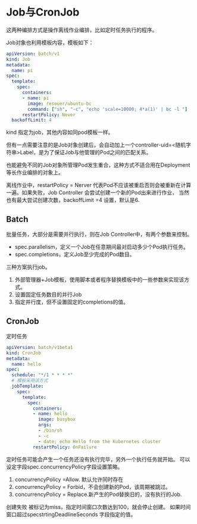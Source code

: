 # Job与CronJob

这两种编排方式是操作离线作业编排，比如定时任务执行的程序。

Job对象也利用模板内容，模板如下：

```Yaml
apiVersion: batch/v1
kind: Job
metadata:
  name: pi
spec:
  template:
    spec:
      containers:
      - name: pi
        image: resouer/ubuntu-bc 
        command: ["sh", "-c", "echo 'scale=10000; 4*a(1)' | bc -l "]
      restartPolicy: Never
  backoffLimit: 4
```

kind 指定为job，其他内容如同pod模板一样。

但有一点需要注意的是Job对象创建后，会自动加上一个controller-uid=<随机字符串>Label，是为了保证Job与他管理的Pod之间的匹配关系。

也能避免不同的Job对象所管理Pod发生重合，这种方式不适合用在Deployment等长作业编排的对象上。

离线作业中，restartPolicy = Nerver 代表Pod不应该被重启否则会被重新在计算一遍。如果失败，Job Controller 会尝试创建一个新的Pod出来进行作业，
当然也有最大尝试创建次数，backoffLimit =4 设置，默认是6.

## Batch

批量任务，大部分是需要并行执行，则在Job Controller中，有两个参数来控制。

- spec.parallelism，定义一个Job在任意期间最对启动多少个Pod执行任务。
- spec.completions，定义Job至少完成的Pod数目。

三种方案执行job。
1. 外部管理器+Job模板，使用脚本或者程序替换模板中的一些参数来实现该方式。
2. 设置固定任务数目的并行Job
3. 指定并行度，但不设置固定的completions的值。

## CronJob

定时任务

```Yaml
apiVersion: batch/v1beta1
kind: CronJob
metadata:
  name: hello
spec:
  schedule: "*/1 * * * *"
  # 模板采用该方式
  jobTemplate:
    spec:
      template:
        spec:
          containers:
          - name: hello
            image: busybox
            args:
            - /bin/sh
            - -c
            - date; echo Hello from the Kubernetes cluster
          restartPolicy: OnFailure

```

定时任务可能会产生一个任务还没有执行完毕，另外一个执行任务就开始。
可以设定字段spec.concurrencyPolicy字段设置策略。

1. concurrencyPolicy =Allow. 默认允许同时存在
2. concurrencyPolicy = Forbid，不会创建新的Pod，该周期被跳过。
3. concurrencyPolicy = Replace.新产生的Pod替换旧的，没有执行的Job.

创建失败 被标记为miss，指定时间窗口次数达到100，就会停止创建。
如果时间窗口超过specstrtingDeadlineSeconds 字段指定的值。